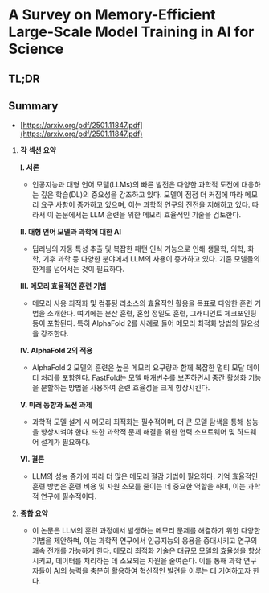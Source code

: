 # A Survey on Memory-Efficient Large-Scale Model Training in AI for Science
## TL;DR
## Summary
- [https://arxiv.org/pdf/2501.11847.pdf](https://arxiv.org/pdf/2501.11847.pdf)

1. **각 섹션 요약**

   **I. 서론**
   - 인공지능과 대형 언어 모델(LLMs)의 빠른 발전은 다양한 과학적 도전에 대응하는 깊은 학습(DL)의 중요성을 강조하고 있다. 모델이 점점 더 커짐에 따라 메모리 요구 사항이 증가하고 있으며, 이는 과학적 연구의 진전을 저해하고 있다. 따라서 이 논문에서는 LLM 훈련을 위한 메모리 효율적인 기술을 검토한다.

   **II. 대형 언어 모델과 과학에 대한 AI**
   - 딥러닝의 자동 특성 추출 및 복잡한 패턴 인식 기능으로 인해 생물학, 의학, 화학, 기후 과학 등 다양한 분야에서 LLM의 사용이 증가하고 있다. 기존 모델들의 한계를 넘어서는 것이 필요하다.

   **III. 메모리 효율적인 훈련 기법**
   - 메모리 사용 최적화 및 컴퓨팅 리소스의 효율적인 활용을 목표로 다양한 훈련 기법을 소개한다. 여기에는 분산 훈련, 혼합 정밀도 훈련, 그래디언트 체크포인팅 등이 포함된다. 특히 AlphaFold 2를 사례로 들어 메모리 최적화 방법의 필요성을 강조한다.

   **IV. AlphaFold 2의 적용**
   - AlphaFold 2 모델의 훈련은 높은 메모리 요구량과 함께 복잡한 멀티 모달 데이터 처리를 포함한다. FastFold는 모델 매개변수를 보존하면서 중간 활성화 기능을 분할하는 방법을 사용하여 훈련 효율성을 크게 향상시킨다.

   **V. 미래 동향과 도전 과제**
   - 과학적 모델 설계 시 메모리 최적화는 필수적이며, 더 큰 모델 탐색을 통해 성능을 향상시켜야 한다. 또한 과학적 문제 해결을 위한 협력 소프트웨어 및 하드웨어 설계가 필요하다.

   **VI. 결론**
   - LLM의 성능 증가에 따라 더 많은 메모리 절감 기법이 필요하다. 기억 효율적인 훈련 방법은 훈련 비용 및 자원 소모를 줄이는 데 중요한 역할을 하며, 이는 과학적 연구에 필수적이다.

2. **종합 요약**
   - 이 논문은 LLM의 훈련 과정에서 발생하는 메모리 문제를 해결하기 위한 다양한 기법을 제안하며, 이는 과학적 연구에서 인공지능의 응용을 증대시키고 연구의 쾌속 전개를 가능하게 한다. 메모리 최적화 기술은 대규모 모델의 효율성을 향상시키고, 데이터를 처리하는 데 소요되는 자원을 줄여준다. 이를 통해 과학 연구자들이 AI의 능력을 충분히 활용하여 혁신적인 발견을 이루는 데 기여하고자 한다.